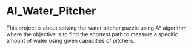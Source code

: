 # AI_Water_Pitcher
This project is about solving the water pitcher puzzle using A* algorithm, where the objective is to find the shortest path to measure a specific amount of water using given capacities of pitchers.
